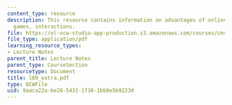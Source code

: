 ```yaml
---
content_type: resource
description: This resource contains information on advantages of online games, online
  games, interactions.
file: https://ol-ocw-studio-app-production.s3.amazonaws.com/courses/cms-610-media-industries-and-systems-spring-2006/9aaca22abe2654311f361bb8e5b9223d_l09_extra.pdf
file_type: application/pdf
learning_resource_types:
- Lecture Notes
parent_title: Lecture Notes
parent_type: CourseSection
resourcetype: Document
title: l09_extra.pdf
type: OCWFile
uid: 9aaca22a-be26-5431-1f36-1bb8e5b9223d
---
```

